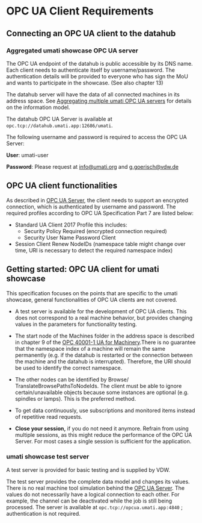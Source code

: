 # OPC UA Client Requirements

## Connecting an OPC UA client to the datahub

### Aggregated umati showcase OPC UA server

The OPC UA endpoint of the datahub is public accessible by its DNS name. Each client needs to authenticate itself by username/password. The authentication details will be provided to everyone who has sign the MoU and wants to participate in the showcase. (See also chapter 13)

The datahub server will have the data of all connected machines in its address space.
See [Aggregating multiple umati OPC UA servers](Server.html "#Aggregating multiple umati OPC UA servers") for details on the information model.

The datahub OPC UA Server is available at `opc.tcp://datahub.umati.app:12686/umati`.

The following username and password is required to access the OPC UA Server:

**User**: umati-user

**Password**: Please request at [info@umati.org](mailto:info@umati.org) and [g.goerisch@vdw.de](mailto:g.goerisch@vdw.de)

## OPC UA client functionalities

As described in [OPC UA Server](SERVER.html), the client needs to support an encrypted connection, which is authenticated by username and password. The required profiles according to OPC UA Specification Part 7 are listed below:

- Standard UA Client 2017 Profile this includes:
  - Security Policy Required (encrypted connection required)
  - Security User Name Password Client
- Session Client Renew NodeIDs (namespace table might change over time, URI is necessary to detect the required namespace index)

## Getting started: OPC UA client for umati showcase

This specification focuses on the points that are specific to the umati showcase, general functionalities of OPC UA clients are not covered.

- A test server is available for the development of OPC UA clients. This does not correspond to a real machine behavior, but provides changing values in the parameters for functionality testing.

- The start node of the Machines folder in the address space is described in chapter 9 of the [OPC 40001-1 UA for Machinery](https://opcua.vdma.org/catalog-detail/-/catalog/3803).There is no guarantee that the namespace index of a machine will remain the same permanently (e.g. if the datahub is restarted or the connection between the machine and the datahub is interrupted). Therefore, the URI should be used to identify the correct namespace.
- The other nodes can be identified by Browse/ TranslateBrowsePathsToNodeIds.
 The client must be able to ignore certain/unavailable objects because some instances are optional (e.g. spindles or lamps). This is the preferred method.
- To get data continuously, use subscriptions and monitored items instead of repetitive read requests.
- **Close your session,** if you do not need it anymore. Refrain from using multiple sessions, as this might reduce the performance of the OPC UA Server. For most cases a single session is sufficient for the application.

### umati showcase test server

A test server is provided for basic testing and is supplied by VDW.

The test server provides the complete data model and changes its values. There is no real machine tool simulation behind the [OPC UA Server](SERVER.html). The values do not necessarily have a logical connection to each other. For example, the channel can be deactivated while the job is still being processed. The server is available at `opc.tcp://opcua.umati.app:4840` ; authentication is not required.
